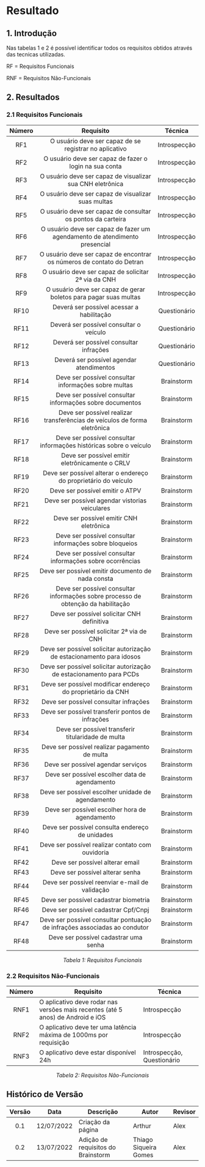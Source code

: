 # Resultado

## 1. Introdução
Nas tabelas 1 e 2 é possível identificar todos os requisitos obtidos através das tecnicas utilizadas.

RF = Requisitos Funcionais

RNF = Requisitos Não-Funcionais

## 2. Resultados

### 2.1 Requisitos Funcionais

<center>

| Número    | Requisito                                                                  | Técnica    |
| :-: |:-:|:-:|
| RF1 |O usuário deve ser capaz de se registrar no aplicativo                            |Introspecção|
| RF2 |O usuário deve ser capaz de fazer o login na sua conta                            |Introspecção|
| RF3 |O usuário deve ser capaz de visualizar sua CNH eletrônica                         |Introspecção|
| RF4 |O usuário deve ser capaz de visualizar suas multas                                |Introspecção|
| RF5 |O usuário deve ser capaz de consultar os pontos da carteira                       |Introspecção|
| RF6 |O usuário deve ser capaz de fazer um agendamento de atendimento presencial        |Introspecção|
| RF7 |O usuário deve ser capaz de encontrar os números de contato do Detran             |Introspecção|
| RF8 |O usuário deve ser capaz de solicitar 2ª via da CNH                               |Introspecção|
| RF9 |O usuário deve ser capaz de gerar boletos para pagar suas multas                  |Introspecção|
| RF10 |Deverá ser possível acessar a habilitação	                                     |Questionário|
| RF11 |Deverá ser possível consultar o veículo                                          |Questionário|
| RF12 |Deverá ser possível consultar infrações                                          |Questionário|
| RF13 |Deverá ser possível agendar atendimentos                                         |Questionário|
| RF14 |Deve ser possível consultar informações sobre multas                               |Brainstorm|
| RF15 |Deve ser possível consultar informações sobre documentos                           |Brainstorm|
| RF16 |Deve ser possível realizar transferências de veículos de forma eletrônica          |Brainstorm|
| RF17 |Deve ser possível consultar informações históricas sobre o veículo                 |Brainstorm|
| RF18 |Deve ser possível emitir eletrônicamente o CRLV                                    |Brainstorm|
| RF19 |Deve ser possível alterar o endereço do proprietário do veículo                    |Brainstorm|
| RF20 |Deve ser possível emitir o ATPV                                                    |Brainstorm|
| RF21 |Deve ser possível agendar vistorias veiculares                                     |Brainstorm|
| RF22 |Deve ser possível emitir CNH eletrônica                                            |Brainstorm|
| RF23 |Deve ser possível consultar informações sobre bloqueios                            |Brainstorm|
| RF24 |Deve ser possível consultar informações sobre ocorrências                          |Brainstorm|
| RF25 |Deve ser possível emitir documento de nada consta                                  |Brainstorm|
| RF26 |Deve ser possível consultar informações sobre processo de obtenção da habilitação  |Brainstorm|
| RF27 |Deve ser possível solicitar CNH definitiva                                         |Brainstorm|
| RF28 |Deve ser possível solicitar 2ª via de CNH                                          |Brainstorm|
| RF29 |Deve ser possível solicitar autorização de estacionamento para idosos              |Brainstorm|
| RF30 |Deve ser possível solicitar autorização de estacionamento para PCDs                |Brainstorm|
| RF31 |Deve ser possível modificar endereço do proprietário da CNH                        |Brainstorm|
| RF32 |Deve ser possível consultar infrações                                              |Brainstorm|
| RF33 |Deve ser possível transferir pontos de infrações                                   |Brainstorm|
| RF34 |Deve ser possível transferir titularidade de multa                                 |Brainstorm|
| RF35 |Deve ser possível realizar pagamento de multa                                      |Brainstorm|
| RF36 |Deve ser possível agendar serviços                                                 |Brainstorm|
| RF37 |Deve ser possível escolher data de agendamento                                     |Brainstorm|
| RF38 |Deve ser possível escolher unidade de agendamento                                  |Brainstorm|
| RF39 |Deve ser possível escolher hora de agendamento                                     |Brainstorm|
| RF40 |Deve ser possível consulta endereço de unidades                                    |Brainstorm|
| RF41 |Deve ser possível realizar contato com ouvidoria                                   |Brainstorm|
| RF42 |Deve ser possível alterar email                                                    |Brainstorm|
| RF43 |Deve ser possível alterar senha                                                    |Brainstorm|
| RF44 |Deve ser possível reenviar e-mail de validação                                     |Brainstorm|
| RF45 |Deve ser possível cadastrar biometria                                              |Brainstorm|
| RF46 |Deve ser possível cadastrar Cpf/Cnpj                                               |Brainstorm|
| RF47 |Deve ser possível consultar pontuação de infrações associadas ao condutor          |Brainstorm|
| RF48 |Deve ser possível cadastrar uma senha                                              |Brainstorm|


*Tabela 1: Requisitos Funcionais*
</center>

### 2.2 Requisitos Não-Funcionais

<center>

| Número     | Requisito   | Técnica    |
|:------------:|-----------------|------------|
|RNF1|O aplicativo deve rodar nas versões mais recentes (até 5 anos) de Android e iOS|Introspecção|
|RNF2|O aplicativo deve ter uma latência máxima de 1000ms por requisição             |Introspecção|
|RNF3|O aplicativo deve estar disponível 24h                                         |Introspecção, Questionário|

*Tabela 2: Requisitos Não-Funcionais*

</center>

## Histórico de Versão

|  Versão   | Data       | Descrição           | Autor  | Revisor|
|-----------|------------|---------------------|--------|--------|
|<center>0.1| 12/07/2022 |Criação da página    | Arthur | Alex   |
|<center>0.2| 13/07/2022 |Adição de requisitos do Brainstorm    | Thiago Siqueira Gomes | Alex   |
